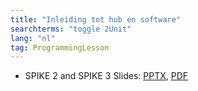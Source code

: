 ```yaml
---
title: "Inleiding tot hub en software"
searchterms: "toggle 2Unit"
lang: "nl"
tag: ProgrammingLesson
---
```

 <ul>
 <li class="ng-binding">SPIKE 2 and SPIKE 3 Slides:
 <a href="ProgrammingLessons/InleidingtotHubensoftware.pptx">PPTX</a>,
 <a href="ProgrammingLessons/InleidingtotHubensoftware.pdf">PDF</a>
 </li>

 </ul>
